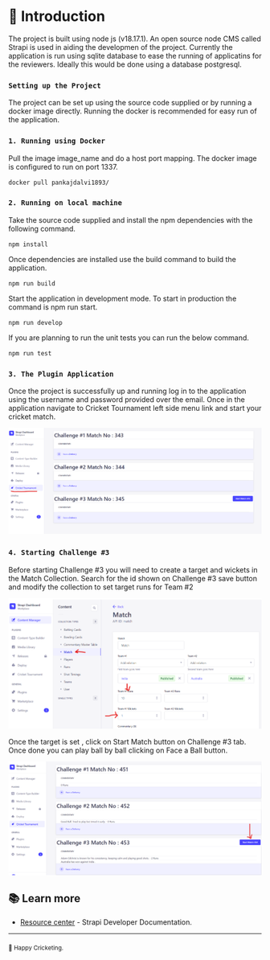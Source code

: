 # 🚀 Introduction

The project is built using node js (v18.17.1). An open source node CMS called Strapi is used in aiding the developmen of the project. Currently the application is run using sqlite database to ease the running of applicatins for the reviewers. Ideally this would be done using a database postgresql.

### `Setting up the Project`

The project can be set up using the source code supplied or by running a docker image directly. Running the docker is recommended for easy run of the application.

### `1. Running using Docker`

Pull the image image_name and do a host port mapping. The docker image is configured to run on port 1337.

```
docker pull pankajdalvi1893/
```

### `2. Running on local machine`

Take the source code supplied and install the npm dependencies with the following command. 

```
npm install
```

Once dependencies are installed use the build command to build the application. 

```
npm run build
```

Start the application in development mode. To start in production the command is npm run start.

```
npm run develop
```

If you are planning to run the unit tests you can run the below command.

```
npm run test
```

### `3. The Plugin Application`

Once the project is successfully up and running log in to the application using the username and password provided over the email. Once in the application navigate to Cricket Tournament left side menu link and start your cricket match. 

![Logo](AdminApplication.png)

### `4. Starting Challenge #3`

Before starting Challenge #3 you will need to create a target and wickets in the Match Collection. Search for the id shown on Challenge #3 save button and modify the collection to set target runs for Team #2

![Logo](Setting_Target.png)

Once the target is set , click on Start Match button on Challenge #3 tab. Once done you can play ball by ball clicking on Face a Ball button.

![Logo](Match_Start.png)


## 📚 Learn more

- [Resource center](https://docs.strapi.io/dev-docs/intro) - Strapi Developer Documentation.

---

<sub>🤫 Happy Cricketing.</sub>
